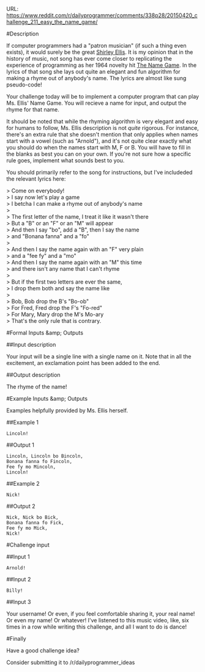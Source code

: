 URL: https://www.reddit.com/r/dailyprogrammer/comments/338p28/20150420_challenge_211_easy_the_name_game/

#Description

If computer programmers had a "patron musician" (if such a thing even exists), it would surely be the great [Shirley Ellis](http://en.wikipedia.org/wiki/Shirley_Ellis). It is my opinion that in the history of music, not song has ever come closer to replicating the experience of programming as her 1964 novelty hit [The Name Game](https://www.youtube.com/watch?v=5MJLi5_dyn0). In the lyrics of that song she lays out quite an elegant and fun algorithm for making a rhyme out of anybody's name. The lyrics are almost like sung pseudo-code!

Your challenge today will be to implement a computer program that can play Ms. Ellis' Name Game. You will recieve a name for input, and output the rhyme for that name. 

It should be noted that while the rhyming algorithm is very elegant and easy for humans to follow, Ms. Ellis description is not *quite* rigorous. For instance, there's an extra rule that she doesn't mention that only applies when names start with a vowel (such as "Arnold"), and it's not quite clear exactly what you should do when the names start with M, F or B. You will have to fill in the blanks as best you can on your own. If you're not sure how a specific rule goes, implement what sounds best to you. 

You should primarily refer to the song for instructions, but I've includeded the relevant lyrics here: 

&gt; Come on everybody!  
&gt; I say now let's play a game  
&gt; I betcha I can make a rhyme out of anybody's name  
&gt;   
&gt; The first letter of the name, I treat it like it wasn't there  
&gt; But a "B" or an "F" or an "M" will appear  
&gt; And then I say "bo", add a "B", then I say the name   
&gt; and "Bonana fanna" and a "fo"  
&gt;   
&gt; And then I say the name again with an "F" very plain  
&gt; and a "fee fy" and a "mo"  
&gt; And then I say the name again with an "M" this time  
&gt; and there isn't any name that I can't rhyme  
&gt;   
&gt; But if the first two letters are ever the same,  
&gt; I drop them both and say the name like  
&gt;   
&gt; Bob, Bob drop the B's "Bo-ob"  
&gt; For Fred, Fred drop the F's "Fo-red"  
&gt; For Mary, Mary drop the M's Mo-ary  
&gt; That's the only rule that is contrary.  

#Formal Inputs &amp;amp; Outputs

##Input description

Your input will be a single line with a single name on it. Note that in all the excitement, an exclamation point has been added to the end. 

##Output description

The rhyme of the name!

#Example Inputs &amp;amp; Outputs

Examples helpfully provided by Ms. Ellis herself.

##Example 1

    Lincoln!

##Output 1

    Lincoln, Lincoln bo Bincoln,
    Bonana fanna fo Fincoln,
    Fee fy mo Mincoln,
    Lincoln!

##Example 2

    Nick!

##Output 2

    Nick, Nick bo Bick,
    Bonana fanna fo Fick,
    Fee fy mo Mick,
    Nick! 

#Challenge input

##Input 1

    Arnold!

##Input 2

    Billy!

##Input 3

Your username! Or even, if you feel comfortable sharing it, your real name! Or even my name! Or whatever! I've listened to this music video, like, six times in a row while writing this challenge, and all I want to do is dance!

#Finally

Have a good challenge idea?

Consider submitting it to /r/dailyprogrammer_ideas
